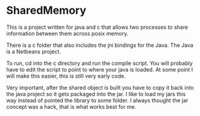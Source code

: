 SharedMemory
============

This is a project written for java and c that allows two processes to share information between them across posix memory.

There is a c folder that also includes the jni bindings for the Java.  The Java is a Netbeans project.

To run, cd into the c directory and run the compile script.  You will probably have to edit the script to point to where your java is loaded.
At some point I will make this easier, this is still very early code.

Very important, after the shared object is built you have to copy it back into the java project so it gets packaged into the jar.  I like to 
load my jars this way instead of pointed the library to some folder.  I always thought the jar concept was a hack, that is what works best for me.
